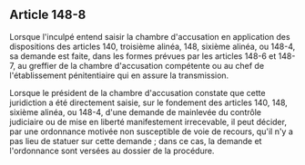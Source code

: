 Article 148-8
----
Lorsque l'inculpé entend saisir la chambre d'accusation en application des
dispositions des articles 140, troisième alinéa, 148, sixième alinéa, ou 148-4,
sa demande est faite, dans les formes prévues par les articles 148-6 et 148-7,
au greffier de la chambre d'accusation compétente ou au chef de l'établissement
pénitentiaire qui en assure la transmission.

Lorsque le président de la chambre d'accusation constate que cette juridiction a
été directement saisie, sur le fondement des articles 140, 148, sixième alinéa,
ou 148-4, d'une demande de mainlevée du contrôle judiciaire ou de mise en
liberté manifestement irrecevable, il peut décider, par une ordonnance motivée
non susceptible de voie de recours, qu'il n'y a pas lieu de statuer sur cette
demande ; dans ce cas, la demande et l'ordonnance sont versées au dossier de la
procédure.
